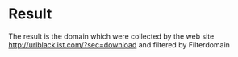 Result
======

The result is the domain which were collected by the web site http://urlblacklist.com/?sec=download  and filtered by Filterdomain 

